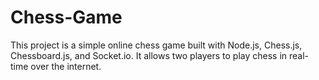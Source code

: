 # Chess-Game

This project is a simple online chess game built with Node.js, Chess.js, Chessboard.js, and Socket.io. It allows two players to play chess in real-time over the internet.
